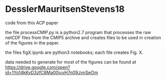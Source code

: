 # DesslerMauritsenStevens18
code from this ACP paper

the file processCMIP.py is a python2.7 program that processes the raw netCDF files from the CMIP5 archive and creates
files to be used in creation of the figures in the paper.

the files figX.ipynb are python3 notebooks; each file creates Fig. X.

data needed to generate for most of the figures can be found at https://drive.google.com/open?id=1Yo14kKvD3zfC8Ma00juyH7n09JvnSeOm
